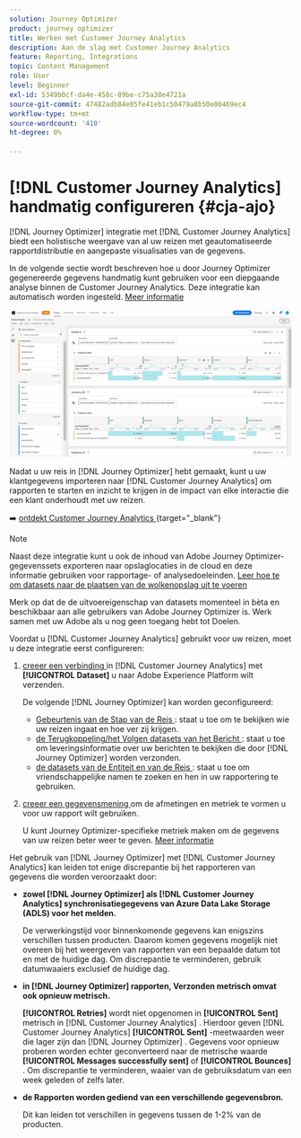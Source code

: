 ```yaml
---
solution: Journey Optimizer
product: journey optimizer
title: Werken met Customer Journey Analytics
description: Aan de slag met Customer Journey Analytics
feature: Reporting, Integrations
topic: Content Management
role: User
level: Beginner
exl-id: 5349b0cf-da4e-458c-89be-c75a38e4721a
source-git-commit: 47482adb84e05fe41eb1c50479a8b50e00469ec4
workflow-type: tm+mt
source-wordcount: '410'
ht-degree: 0%

---
```


# [!DNL Customer Journey Analytics] handmatig configureren {#cja-ajo}

[!DNL Journey Optimizer] integratie met [!DNL Customer Journey Analytics] biedt een holistische weergave van al uw reizen met geautomatiseerde rapportdistributie en aangepaste visualisaties van de gegevens.

In de volgende sectie wordt beschreven hoe u door Journey Optimizer gegenereerde gegevens handmatig kunt gebruiken voor een diepgaande analyse binnen de Customer Journey Analytics. Deze integratie kan automatisch worden ingesteld. [Meer informatie](report-gs-cja.md)

![](assets/cja.png)

Nadat u uw reis in [!DNL Journey Optimizer] hebt gemaakt, kunt u uw klantgegevens importeren naar [!DNL Customer Journey Analytics] om rapporten te starten en inzicht te krijgen in de impact van elke interactie die een klant onderhoudt met uw reizen.

➡️ [ ontdekt Customer Journey Analytics ](https://experienceleague.adobe.com/en/docs/analytics-platform/using/integrations/ajo#manually-configure-a-data-view-to-be-used-with-journey-optimizer) {target="_blank"}

>[!NOTE]
>
>Naast deze integratie kunt u ook de inhoud van Adobe Journey Optimizer-gegevenssets exporteren naar opslaglocaties in de cloud en deze informatie gebruiken voor rapportage- of analysedoeleinden. [ Leer hoe te om datasets naar de plaatsen van de wolkenopslag uit te voeren ](../data/export-datasets.md)
>
>Merk op dat de de uitvoereigenschap van datasets momenteel in bèta en beschikbaar aan alle gebruikers van Adobe Journey Optimizer is. Werk samen met uw Adobe als u nog geen toegang hebt tot Doelen.

Voordat u [!DNL Customer Journey Analytics] gebruikt voor uw reizen, moet u deze integratie eerst configureren:

1. [ creeer een verbinding ](https://experienceleague.adobe.com/docs/analytics-platform/using/cja-connections/create-connection.html) in [!DNL Customer Journey Analytics] met **[!UICONTROL Dataset]** u naar Adobe Experience Platform wilt verzenden.

   De volgende [!DNL Journey Optimizer] kan worden geconfigureerd:
   * [ Gebeurtenis van de Stap van de Reis ](../data/datasets-query-examples.md#journey-step-event): staat u toe om te bekijken wie uw reizen ingaat en hoe ver zij krijgen.
   * [ de Terugkoppeling/het Volgen datasets van het Bericht ](../data/datasets-query-examples.md#message-feedback-event-dataset): staat u toe om leveringsinformatie over uw berichten te bekijken die door [!DNL Journey Optimizer] worden verzonden.
   * [ de datasets van de Entiteit en van de Reis ](../data/datasets-query-examples.md#entity-dataset): staat u toe om vriendschappelijke namen te zoeken en hen in uw rapportering te gebruiken.

1. [ creeer een gegevensmening ](https://experienceleague.adobe.com/docs/analytics-platform/using/cja-dataviews/create-dataview.html) om de afmetingen en metriek te vormen u voor uw rapport wilt gebruiken.

   U kunt Journey Optimizer-specifieke metriek maken om de gegevens van uw reizen beter weer te geven. [Meer informatie](https://experienceleague.adobe.com/docs/analytics-platform/using/integrations/ajo.html#configure-the-data-view-to-accommodate-journey-optimizer-dimensions-and-metrics)

Het gebruik van [!DNL Journey Optimizer] met [!DNL Customer Journey Analytics] kan leiden tot enige discrepantie bij het rapporteren van gegevens die worden veroorzaakt door:

* **zowel [!DNL Journey Optimizer] als [!DNL Customer Journey Analytics] synchronisatiegegevens van Azure Data Lake Storage (ADLS) voor het melden.**

  De verwerkingstijd voor binnenkomende gegevens kan enigszins verschillen tussen producten. Daarom komen gegevens mogelijk niet overeen bij het weergeven van rapporten van een bepaalde datum tot en met de huidige dag. Om discrepantie te verminderen, gebruik datumwaaiers exclusief de huidige dag.

* **in [!DNL Journey Optimizer] rapporten, Verzonden metrisch omvat ook opnieuw metrisch.**

  **[!UICONTROL Retries]** wordt niet opgenomen in **[!UICONTROL Sent]** metrisch in [!DNL Customer Journey Analytics] . Hierdoor geven [!DNL Customer Journey Analytics] **[!UICONTROL Sent]** -meetwaarden weer die lager zijn dan [!DNL Journey Optimizer] . Gegevens voor opnieuw proberen worden echter geconverteerd naar de metrische waarde **[!UICONTROL Messages successfully sent]** of **[!UICONTROL Bounces]** .
Om discrepantie te verminderen, waaier van de gebruiksdatum van een week geleden of zelfs later.

* **de Rapporten worden gediend van een verschillende gegevensbron.**

  Dit kan leiden tot verschillen in gegevens tussen de 1-2% van de producten.
